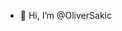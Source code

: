 - 👋 Hi, I’m @OliverSakic

<!---
OliverSakic/OliverSakic is a ✨ special ✨ repository because its `README.md` (this file) appears on your GitHub profile.
You can click the Preview link to take a look at your changes.
--->
